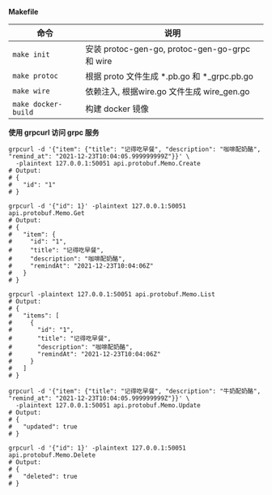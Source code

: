 **Makefile**

| 命令 | 说明 |
| ---- | ---- |
| `make init` | 安装 protoc-gen-go, protoc-gen-go-grpc 和 wire |
| `make protoc` | 根据 proto 文件生成 *.pb.go 和 *_grpc.pb.go |
| `make wire` | 依赖注入, 根据wire.go 文件生成 wire_gen.go |
| `make docker-build` | 构建 docker 镜像 |

**使用 grpcurl 访问 grpc 服务**

```shell
grpcurl -d '{"item": {"title": "记得吃早餐", "description": "咖啡配奶酪", "remind_at": "2021-12-23T10:04:05.999999999Z"}}' \
  -plaintext 127.0.0.1:50051 api.protobuf.Memo.Create
# Output:
# {
#   "id": "1"
# }

grpcurl -d '{"id": 1}' -plaintext 127.0.0.1:50051 api.protobuf.Memo.Get
# Output:
# {
#   "item": {
#     "id": "1",
#     "title": "记得吃早餐",
#     "description": "咖啡配奶酪",
#     "remindAt": "2021-12-23T10:04:06Z"
#   }
# }

grpcurl -plaintext 127.0.0.1:50051 api.protobuf.Memo.List
# Output:
# {
#   "items": [
#     {
#       "id": "1",
#       "title": "记得吃早餐",
#       "description": "咖啡配奶酪",
#       "remindAt": "2021-12-23T10:04:06Z"
#     }
#   ]
# }

grpcurl -d '{"item": {"title": "记得吃早餐", "description": "牛奶配奶酪", "remind_at": "2021-12-23T10:04:05.999999999Z"}}' \
  -plaintext 127.0.0.1:50051 api.protobuf.Memo.Update
# Output:
# {
#   "updated": true
# }

grpcurl -d '{"id": 1}' -plaintext 127.0.0.1:50051 api.protobuf.Memo.Delete
# Output: 
# {
#   "deleted": true
# }
```